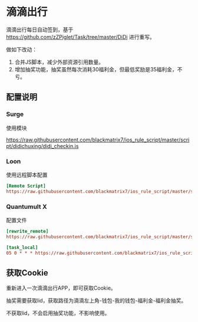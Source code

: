 # 滴滴出行

滴滴出行每日自动签到，基于 https://github.com/zZPiglet/Task/tree/master/DiDi 进行重写。

做如下改动：

1. 合并JS脚本，减少外部资源引用数量。
2. 增加抽奖功能，抽奖虽然每次消耗30福利金，但最低奖励是35福利金，不亏。

## 配置说明

### Surge

使用模块

https://raw.githubusercontent.com/blackmatrix7/ios_rule_script/master/script/didichuxing/didi_checkin.js

### Loon

使用远程脚本配置

```ini
[Remote Script]
https://raw.githubusercontent.com/blackmatrix7/ios_rule_script/master/script/didichuxing/didi_checkin.lnscript, tag=滴滴出行_每日签到, enabled=true
```

### Quantumult X

配置文件

```ini
[rewrite_remote]
https://raw.githubusercontent.com/blackmatrix7/ios_rule_script/master/script/didichuxing/didi_checkin.qxrewrite, tag=滴滴出行_获取Cookie, enabled=true

[task_local]
05 0 * * * https://raw.githubusercontent.com/blackmatrix7/ios_rule_script/master/script/didichuxing/didi_checkin.js, tag=滴滴出行_每日签到, enabled=true
```

## 获取Cookie

重新进入一次滴滴出行APP，即可获取Cookie。

抽奖需要获取lid，获取路径为滴滴左上角-钱包-我的钱包-福利金-福利金抽奖。

不获取lid，不会启用抽奖功能，不影响使用。